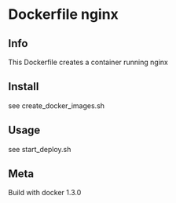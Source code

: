 # Dockerfile nginx

## Info

This Dockerfile creates a container running nginx

## Install

see create_docker_images.sh

## Usage

see start_deploy.sh

## Meta

Build with docker 1.3.0
